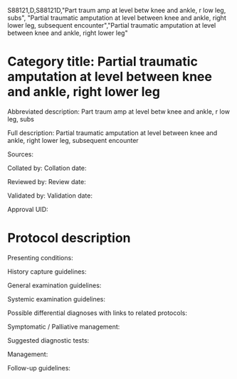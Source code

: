 S88121,D,S88121D,"Part traum amp at level betw knee and ankle, r low leg, subs", "Partial traumatic amputation at level between knee and ankle, right lower leg, subsequent encounter","Partial traumatic amputation at level between knee and ankle, right lower leg"
# Category title: Partial traumatic amputation at level between knee and ankle, right lower leg

Abbreviated description: Part traum amp at level betw knee and ankle, r low leg, subs

Full description: Partial traumatic amputation at level between knee and ankle, right lower leg, subsequent encounter

Sources:

Collated by:
Collation date:

Reviewed by:
Review date:

Validated by:
Validation date:

Approval UID:

# Protocol description

Presenting conditions:

History capture guidelines:

General examination guidelines:

Systemic examination guidelines:

Possible differential diagnoses with links to related protocols:

Symptomatic / Palliative management:

Suggested diagnostic tests:

Management:

Follow-up guidelines:
